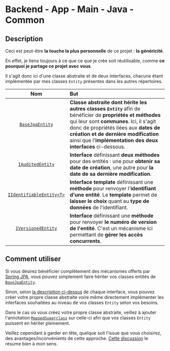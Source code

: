 # Backend - App - Main - Java - Common

## Description

Ceci est peut-être **la touche la plus personnelle** de ce projet : **la généricité**.

En effet, je tiens toujours à ce que ce que je crée soit réutilisable, comme **ce pourquoi je partage ce projet avec vous**.

Il s'agit donc ici d'une classe abstraite et de deux interfaces, chacune étant implémentée par mes classes `Entity` présentes dans les autres répertoires.

| Nom | But |
| :---: | :--- |
| [`BaseJpaEntity`](./BaseJpaEntity.java) | **Classe abstraite dont hérite les autres classes `Entity`** afin de bénéficier de **propriétés et méthodes** qui leur sont **communes**. Ici, il s'agit donc de propriétés liées aux **dates de création et de dernière modification** ainsi que l'**implémentation des deux interfaces** ci-dessous. |
| [`IAuditedEntity`](./IAuditedEntity.java) | **Interface** définissant **deux méthodes** pour des entités : une pour **obtenir sa date de création**, une autre pour **la date de sa dernière modification**. |
| [`IIdentifiableEntity<T>`](./IIdentifiableEntity.java) | **Interface template** définissant une **méthode** pour renvoyer l'**identifiant d'une entité**. Le **template** permet de **laisser le choix** quant au **type de données** de l'identifiant. |
| [`IVersionedEntity`](./IVersionedEntity.java) | **Interface** définissant une **méthode** pour renvoyer **le numéro de version de l'entité**. C'est un mécanisme ici permettant de **gérer les accès concurrents**. |

## Comment utiliser

Si vous désirez bénéficier complètement des mécanismes offerts par [Spring JPA](https://spring.io/projects/spring-data-jpa), vous pouvez simplement faire hériter vos classes entités de [`BaseJpaEntity`](./BaseJpaEntity.java).

Sinon, selon [la description ci-dessus](#description) de chaque interface, vous pouvez créer votre propre classe abstraite voire même directement implémenter les interfaces souhaitées au niveau de vos classes `Entity` selon vos besoins.

Dans le cas où vous créez votre propre classe abstraite, veillez à ajouter l'annotation [`MappedSuperclass`](https://docs.jboss.org/hibernate/orm/current/userguide/html_single/Hibernate_User_Guide.html#entity-inheritance-mapped-superclass) sur celle-ci afin que vos classes `Entity` puissent en hériter pleinement.

Veillez cependant à garder en tête, quelque soit l'issue que vous choisirez, des avantages/inconvénients de cette approche. [Cette discussion](https://stackoverflow.com/q/66045230) le résume bien à mon sens.
